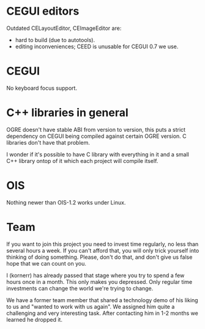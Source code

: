 # CEGUI editors #
Outdated CELayoutEditor, CEImageEditor are:
  * hard to build (due to autotools).
  * editing inconveniences;
CEED is unusable for CEGUI 0.7 we use.

# CEGUI #

No keyboard focus support.

# C++ libraries in general #
OGRE doesn't have stable ABI from version to version, this puts a strict dependency on CEGUI being compiled against certain OGRE version.
C libraries don't have that problem.

I wonder if it's possible to have C library with everything in it and a small C++ library ontop of it which each project will compile itself.

# OIS #

Nothing newer than OIS-1.2 works under Linux.

# Team #

If you want to join this project you need to invest time regularly, no less than several hours a week. If you can't afford that, you will only trick yourself into thinking of doing something. Please, don't do that, and don't give us false hope that we can count on you.

I (kornerr) has already passed that stage where you try to spend a few hours once in a month. This only makes you depressed. Only regular time investments can change the world we're trying to change.

We have a former team member that shared a technology demo of his liking to us and "wanted to work with us again". We assigned him quite a challenging and very interesting task. After contacting him in 1-2 months we learned he dropped it.